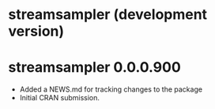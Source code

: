 # streamsampler (development version)

# streamsampler 0.0.0.900

* Added a NEWS.md for tracking changes to the package
* Initial CRAN submission.
